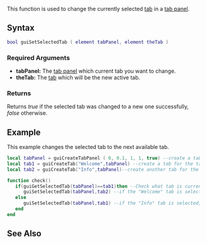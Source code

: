 This function is used to change the currently selected [tab](/docs/element/gui/tab.md "wikilink") in a [tab panel](/docs/element/gui/tab_panel.md "wikilink").

Syntax
------

``` lua
bool guiSetSelectedTab ( element tabPanel, element theTab )
```

### Required Arguments

-   **tabPanel:** The [tab panel](/docs/element/gui/tab_panel.md "wikilink") which current tab you want to change.
-   **theTab:** The [tab](/docs/element/gui/tab.md "wikilink") which will be the new active tab.

### Returns

Returns *true* if the selected tab was changed to a new one successfully, *false* otherwise.

Example
-------

This example changes the selected tab to the next available tab.

``` lua
local tabPanel = guiCreateTabPanel ( 0, 0.1, 1, 1, true) --create a tab panel which fills the whole window
local tab1 = guiCreateTab("Welcome",tabPanel) --create a tab for the tab panel above
local tab2 = guiCreateTab("Info",tabPanel)--create another tab for the tab panel at the top

function check()
   if(guiGetSelectedTab(tabPanel)==tab1)then --Check what tab is currently shown
      guiSetSelectedTab(tabPanel,tab2) --if the "Welcome" tab is selected, change it to tab2("Info" tab)
   else
      guiSetSelectedTab(tabPanel,tab1) --if the "Info" tab is selected, change it to tab1("Welcome" tab)
   end
end
```

See Also
--------
